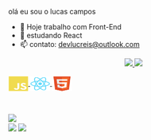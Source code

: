 olá eu sou o lucas campos
- 🔭 Hoje trabalho com Front-End
- 🌱 estudando React
- 📫 contato: devlucreis@outlook.com

<link rel="stylesheet" href="https://cdn.jsdelivr.net/gh/devicons/devicon@v2.15.1/devicon.min.css">
<div align="center">
  <a href="https://github.com/tencampos">
  <img height="180em" src="https://github-readme-stats.vercel.app/api?username=tencampos&show_icons=true&theme=dark&include_all_commits=true&count_private=true"/>
  <img height="180em" src="https://github-readme-stats.vercel.app/api/top-langs/?username=tencampos&layout=compact&langs_count=7&theme=dark"/>
</div>
<div style="display: inline_block"><br>
  <img align="center" alt="Js" height="30" width="40" src="https://raw.githubusercontent.com/devicons/devicon/master/icons/javascript/javascript-plain.svg">
  <img align="center" alt="React" height="30" width="40" src="https://raw.githubusercontent.com/devicons/devicon/master/icons/react/react-original.svg">
  <img align="center" alt="HTML" height="30" width="40" src="https://raw.githubusercontent.com/devicons/devicon/master/icons/html5/html5-original.svg">
  </div>
 
  ##

<div style="display: inline_block"><br>
<a href="https://www.linkedin.com/in/lucas-campos-reis-alves-381435144/" target"=_blank">
<img src="https://img.shields.io/badge/LinkedIn-0077B5?style=for-the-badge&logo=linkedin&logoColor=white" target="_blank"></a>
<div>
          
<a href="devlucreis@outlook.com" target="_blank">
<img src="https://img.shields.io/badge/Microsoft_Outlook-0078D4?style=for-the-badge&logo=microsoft-outlook&logoColor=white" target="_blank"></a>

<a href="https://www.instagram.com/_lucampos_/" target="_blank">
<img src="https://img.shields.io/badge/Instagram-E4405F?style=for-the-badge&logo=instagram&logoColor=white"></a>
</div>


##
<div> 
 
</div>
